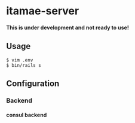 itamae-server
=============

**This is under development and not ready to use!**

## Usage

```
$ vim .env
$ bin/rails s
```

## Configuration

### Backend

#### consul backend

